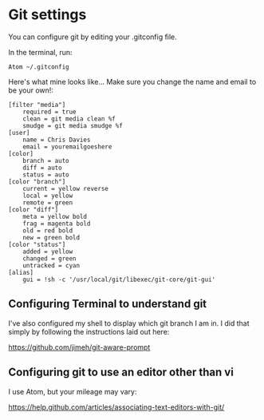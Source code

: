 # Git settings

You can configure git by editing your .gitconfig file.

In the terminal, run:

    Atom ~/.gitconfig

Here's what mine looks like... Make sure you change the name and email to be your own!:

    [filter "media"]
    	required = true
    	clean = git media clean %f
    	smudge = git media smudge %f
    [user]
    	name = Chris Davies
    	email = youremailgoeshere
    [color]
    	branch = auto
    	diff = auto
    	status = auto
    [color "branch"]
    	current = yellow reverse
    	local = yellow
    	remote = green
    [color "diff"]
    	meta = yellow bold
    	frag = magenta bold
    	old = red bold
    	new = green bold
    [color "status"]
    	added = yellow
    	changed = green
    	untracked = cyan
    [alias]
    	gui = !sh -c '/usr/local/git/libexec/git-core/git-gui'

## Configuring Terminal to understand git

I've also configured my shell to display which git branch I am in. I did that simply by following the instructions laid out here:

https://github.com/jimeh/git-aware-prompt

## Configuring git to use an editor other than vi

I use Atom, but your mileage may vary:

https://help.github.com/articles/associating-text-editors-with-git/
